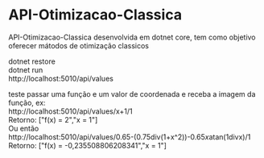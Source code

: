 # API-Otimizacao-Classica
API-Otimizacao-Classica desenvolvida em dotnet core, tem como objetivo oferecer mátodos de otimização classicos

dotnet restore               
dotnet run               
http://localhost:5010/api/values

teste passar uma função e um valor de coordenada e receba a imagem da função, ex:               
http://localhost:5010/api/values/x+1/1               
Retorno: ["f(x) = 2","x = 1"]               
Ou então               
http://localhost:5010/api/values/0.65-(0.75div(1+x^2))-0.65*x*atan(1divx)/1               
Retorno: ["f(x) = -0,235508806208341","x = 1"]               
